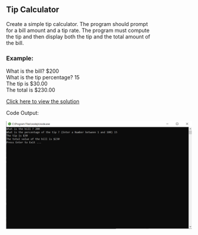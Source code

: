 ## Tip Calculator

Create a simple tip calculator. The program should prompt<br>
for a bill amount and a tip rate. The program must compute <br>
the tip and then display both the tip and the total amount of <br>
the bill.

### Example: 

What is the bill? $200 <br>
What is the tip percentage? 15 <br>
The tip is $30.00 <br>
The total is $230.00 <br>

[Click here to view the solution](https://github.com/davi-p-oliveira-11/JavaScriptCodeHub/blob/main/Challenges/Tip-Calculator/solution.js)

Code Output:

![Output](https://github.com/davi-p-oliveira-11/JavaScriptCodeHub/blob/main/Challenges/Tip-Calculator/screenshot.png)
